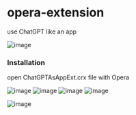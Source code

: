 # opera-extension

use ChatGPT like an app

![image](https://github.com/Sheshkon/opera-extension/assets/55100820/6326b002-7e58-4c23-a867-6cfdbebedec5)


### Installation

open ChatGPTAsAppExt.crx file with Opera

![image](https://github.com/Sheshkon/opera-extension/assets/55100820/91f94a4e-e5e1-47c7-8445-aabec4ca3ec5)
![image](https://github.com/Sheshkon/opera-extension/assets/55100820/af5897e1-2c3c-4ee6-a555-f50785aec723)
![image](https://github.com/Sheshkon/opera-extension/assets/55100820/1536f338-01e1-40e3-bac2-5a05c9a9f500)
![image](https://github.com/Sheshkon/opera-extension/assets/55100820/0c1bfec5-db4c-462b-a4a0-356318da5973)

![image](https://github.com/Sheshkon/opera-extension/assets/55100820/51f9d386-2255-47d2-95be-94dc9e57238f)
